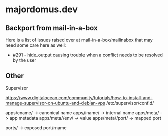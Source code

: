 majordomus.dev
===

Backport from mail-in-a-box
---
Here is a list of issues raised over at mail-in-a-box/mailinabox that may need some care here as well:

* #291 - hide_output causing trouble when a conflict needs to be resolved by the user


Other
---

Supervisor

https://www.digitalocean.com/community/tutorials/how-to-install-and-manage-supervisor-on-ubuntu-and-debian-vps
/etc/supervisor/conf.d/

apps/cname/<rname>							-> canonical name
apps/iname/<name> 							-> internal name
apps/meta/<rname>							-> app metadata
apps/meta/<rname>/env/<key>					-> value
apps/meta/<rname>/port/<exposed port>		-> mapped port

ports/<port>								-> exposed port/rname